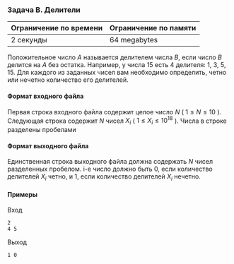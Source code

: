 ### Задача B. Делители

| Ограничение по времени | Ограничение по памяти |
| :--------------------- | :-------------------- |
| 2 секунды              | 64 megabytes          |

Положительное число $A$ называется делителем числа $B$, если число $B$ делится на $A$ без остатка. Например, у числа 15 есть 4 делителя: 1, 3, 5, 15. Для каждого из заданных чисел вам необходимо определить, четно или нечетно количество его делителей.

#### Формат входного файла

Первая строка входного файла содержит целое число $N$ ( $1 \le N \le 10$ ). Следующая строка содержит $N$ чисел $X_i$ ( $1 \le X_i \le 10^{18}$ ). Числа в строке разделены пробелами

#### Формат выходного файла

Единственная строка выходного файла должна содержать $N$ чисел разделенных пробелом. i-е число должно быть $0$, если количество делителей $X_i$ четно, и $1$, если количество делителей $X_i$ нечетно.

#### Примеры

Вход

```
2
4 5
```

Выход

```
1 0
```
